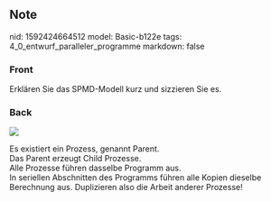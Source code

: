 ## Note
nid: 1592424664512
model: Basic-b122e
tags: 4_0_entwurf_paralleler_programme
markdown: false

### Front
Erklären Sie das SPMD-Modell kurz und sizzieren Sie es.

### Back
<img src="paste-b77b8353b4212b261cc3544c1bb8c167a7ac0c85.jpg"><div>
</div><div>Es existiert ein Prozess, genannt Parent. </div><div>Das Parent erzeugt Child Prozesse.</div><div>Alle Prozesse führen dasselbe Programm aus.</div><div>
</div><div>In seriellen Abschnitten des Programms führen alle Kopien dieselbe Berechnung aus. Duplizieren also die Arbeit anderer Prozesse!</div>
